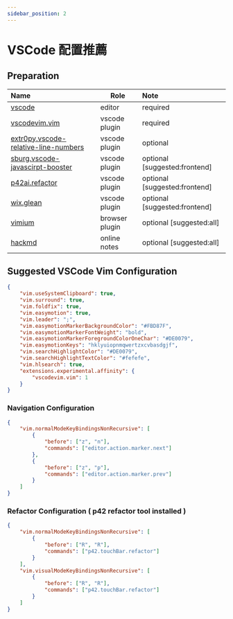 ```yaml
---
sidebar_position: 2
---
```


# VSCode 配置推薦

## Preparation

| Name                                                                                                                             | Role           | Note                          |
| :------------------------------------------------------------------------------------------------------------------------------- | -------------- | :---------------------------- |
| [vscode](https://code.visualstudio.com/)                                                                                         | editor         | required                      |
| [vscodevim.vim](https://marketplace.visualstudio.com/items?itemName=vscodevim.vim)                                               | vscode plugin  | required                      |
| [extr0py.vscode-relative-line-numbers](https://marketplace.visualstudio.com/items?itemName=extr0py.vscode-relative-line-numbers) | vscode plugin  | optional                      |
| [sburg.vscode-javascirpt-booster](https://marketplace.visualstudio.com/items?itemName=sburg.vscode-javascript-booster)           | vscode plugin  | optional [suggested:frontend] |
| [p42ai.refactor](https://marketplace.visualstudio.com/items?itemName=p42ai.refactor&ssr=false#overview)                          | vscode plugin  | optional [suggested:frontend] |
| [wix.glean](https://marketplace.visualstudio.com/items?itemName=wix.glean)                                                       | vscode plugin  | optional [suggested:frontend] |
| [vimium](https://chrome.google.com/webstore/detail/vimium/dbepggeogbaibhgnhhndojpepiihcmeb)                                      | browser plugin | optional [suggested:all]      |
| [hackmd](https://hackmd.io)                                                                                                      | online notes   | optional [suggested:all]      |

## Suggested VSCode Vim Configuration

```json title="settings.json"
{
    "vim.useSystemClipboard": true,
    "vim.surround": true,
    "vim.foldfix": true,
    "vim.easymotion": true,
    "vim.leader": ";",
    "vim.easymotionMarkerBackgroundColor": "#FBD87F",
    "vim.easymotionMarkerFontWeight": "bold",
    "vim.easymotionMarkerForegroundColorOneChar": "#DE0079",
    "vim.easymotionKeys": "hklyuiopnmqwertzxcvbasdgjf",
    "vim.searchHighlightColor": "#DE0079",
    "vim.searchHighlightTextColor": "#fefefe",
    "vim.hlsearch": true,
    "extensions.experimental.affinity": {
        "vscodevim.vim": 1
    }
}
```

### Navigation Configuration

```json title="settings.json"
{
    "vim.normalModeKeyBindingsNonRecursive": [
        {
            "before": ["z", "n"],
            "commands": ["editor.action.marker.next"]
        },
        {
            "before": ["z", "p"],
            "commands": ["editor.action.marker.prev"]
        }
    ]
}
```

### Refactor Configuration ( p42 refactor tool installed )

```json title="settings.json"
{
    "vim.normalModeKeyBindingsNonRecursive": [
        {
            "before": ["R", "R"],
            "commands": ["p42.touchBar.refactor"]
        }
    ],
    "vim.visualModeKeyBindingsNonRecursive": [
        {
            "before": ["R", "R"],
            "commands": ["p42.touchBar.refactor"]
        }
    ]
}
```
